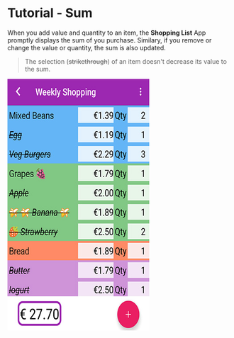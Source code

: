 # Tutorial - Sum

When you add value and quantity to an item, the **Shopping List** App promptly displays the sum of you purchase. Similary, if you remove or change the value or quantity, the sum is also updated.

> The selection (~~strikethrough~~) of an item doesn't decrease its value to the sum.

![](https://github.com/andreamussap/AFMussap-Tech-Shopping-List/blob/master/docs/images/sum_02.jpg)
